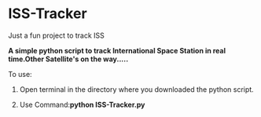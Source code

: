 # ISS-Tracker
 Just a fun project to track ISS



**A simple python script to track International Space Station in real time.Other Satellite's on the way.....**

To use:

1) Open terminal in the directory where you downloaded the python script.

2) Use Command:**python ISS-Tracker.py**
